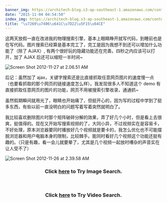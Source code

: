```yaml
---
banner_img: https://architech-blog.s3-ap-southeast-1.amazonaws.com/content/images/uploads/2012/11/Screen-Shot-2012-11-26-at-2.39.58-AM.png
date: "2015-11-04 04:54:50"
index_img: https://architech-blog.s3-ap-southeast-1.amazonaws.com/content/images/uploads/2012/11/Screen-Shot-2012-11-26-at-2.39.58-AM.png
title: "\u7269\u7406\u641C\u7D22\u5F15\u64CE"
---
```


这两天放假一直在改进我的物理搜索引擎，基本上眼睛睁开就写代码，到睡前也是在写代码。图片搜索已经算是基本完工了，完工是因为我想不到还可以增加什么功能了（除了 AJAX）, 有两个很好玩的隐藏功能还在完善。四秒之内应该可以打开，加了 AJAX 后还可以缩短一半时间~

![](https://architech-blog.s3-ap-southeast-1.amazonaws.com/content/images/uploads/2012/11/Screen-Shot-2012-11-27-at-2.06.51-AM.png "Screen Shot 2012-11-27 at 2.06.51 AM")

后记：虽然加了 ajax，关键字搜索还是比直接抓取任意网页图片的速度慢一点（也要看抓取的那个网页的链接速度怎么样）。我发现很多人不知道这个 demo 有直接抓取任意网页的图片的功能，网页不用被搜索引擎收录，通通抓~

虽然假期瞬间就用光了，眼睛也开始痛了，但挺开心的，因为写的过程中学到了挺多东西，有些以前一直没明白的问题写着写着突然就明白了。

我比较喜欢删除图片时那个矩阵破碎分解的效果，弄了好几个小时，但是看上去很爽，挺值得的。现在又开始写搜索视频的了，大同小异，不过视频实在是容易卡，不好处理，原本浏览器要同时播放好几个视频就是要卡的，我怎么优化也不可能摆脱浏览器和用户电脑本身的限制，比较棘手。能同时看好几个视频这个功能还挺有趣的。（只是有趣，看一会儿就要晕了，尤其是几个视频一起放时嘈杂的声音实在让人受不了）

![](https://architech-blog.s3-ap-southeast-1.amazonaws.com/content/images/uploads/2012/11/Screen-Shot-2012-11-26-at-2.39.58-AM.png "Screen Shot 2012-11-26 at 2.39.58 AM")

<center><p></p><h3>Click <a href="https://architech-blog.s3-ap-southeast-1.amazonaws.com/content/images/project/coolSearch/imageSearch" target="popup">here</a> to Try Image Search.</h3><p></p></center>
 <center><p></p><h3>Click <a href="https://architech-blog.s3-ap-southeast-1.amazonaws.com/content/images/project/coolSearch/videoSearch" target="popup">here</a> to Try Video Search.</h3><p></p></center>
